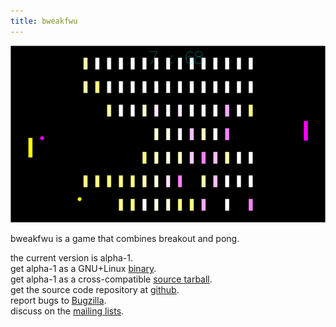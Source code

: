 ```yaml
---
title: bweakfwu
---
```

![](/images/bweakfwu.png "bweakfwu screenshot")

bweakfwu is a game that combines breakout and pong.

the current version is alpha-1.  
get alpha-1 as a GNU+Linux 
[binary](/games/bweakfwu/releases/a1/bweakfwu).  
get alpha-1 as a cross-compatible [source 
tarball](/games/bweakfwu/releases/a1/bweakfwu_a1.tar.gz).  
get the source code repository at [github](https://github.com/plaimi/bweakfwu/).  
report bugs to [Bugzilla](/bugs).  
discuss on the [mailing lists](/mailing.html).
